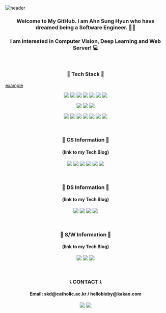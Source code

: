 ![header](https://capsule-render.vercel.app/api?type=waving&color=8CA6DB&height=300&section=header&text=SkiddieAhn&fontSize=70)

<h3 align="center">Welcome to My GitHub. I am Ahn Sung Hyun  who have dreamed being a Software Engineer. 👨‍💻</h3>
<h3 align="center">I am interested in Computer Vision, Deep Learning and Web Server! 💻 </h3>
<br/>
<h3 align="center">💾 Tech Stack 💾 </h3>
<a href="http://example.com/" target="_blank">example</a>


<p align="center">
<img src="https://img.shields.io/badge/C-A8B9CC?style=flat-square&logo=C&logoColor=white" />
<img src="https://img.shields.io/badge/C++-00599c?style=flat-square&logo=c%2B%2B&&logoColor=white" />
<img src="https://img.shields.io/badge/Java-007396?style=flat-square&logo=java&logoColor=white" />
<img src="https://img.shields.io/badge/Python-3776AB?style=flat-square&logo=python&logoColor=white" />
<img src="https://img.shields.io/badge/R-276DC3?style=flat-square&logo=r&logoColor=white" />
<img src="https://img.shields.io/badge/Node.js-339933?style=flat-square&logo=Node.js&logoColor=white" />
<img src="https://img.shields.io/badge/Kotlin-7F52FF?style=flat-square&logo=kotlin&logoColor=white" />
</p>
<p align="center">
<img src="https://img.shields.io/badge/OpenCV-5C3EE8?style=flat-square&logo=opencv&logoColor=white" />
<img src="https://img.shields.io/badge/Detectron2-1877F2?style=flat-square&logo=facebook&logoColor=white" />
<img src="https://img.shields.io/badge/Tensorflow-FF6F00?style=flat-square&logo=tensorflow&logoColor=white" />
</p>
<p align="center">
<img src="https://img.shields.io/badge/Django-092E20?style=flat-square&logo=django&logoColor=white" />
<img src="https://img.shields.io/badge/Express-F7DF1E?style=flat-square&logo=Node.js&logoColor=white" />
<img src="https://img.shields.io/badge/Android-3DDC84?style=flat-square&logo=Android&logoColor=white" />
<img src="https://img.shields.io/badge/Swing-EF4223?style=flat-square&logo=java&logoColor=white" />
<img src="https://img.shields.io/badge/Tkinter-1B72BE?style=flat-square&logo=python&logoColor=white" />
<img src="https://img.shields.io/badge/MySQL-4479A1?style=flat-square&logo=mysql&logoColor=white" />
<img src="https://img.shields.io/badge/AWS-232F3E?style=flat-square&logo=Amazon AWS&logoColor=white" />
</p>

<br/>
<h3 align="center">📘 CS Information 📘 </h3>
<h4 align="center">(link to my Tech Blog)</h4>
<p align="center">
<a href="https://shacoding.com/category/cse/data-structure/" target="_blank">
<img src="https://img.shields.io/badge/Data Structure-FF3621?style=flat-square&logo=Databricks&logoColor=white&link=https://shacoding.com/category/cse/data-structure/" /></a>
<img src="https://img.shields.io/badge/Algorithm-00BCB4?style=flat-square&logo=The Algorithms&logoColor=white" />
<img src="https://img.shields.io/badge/Architecture-4285F4?style=flat-square&logo=Jetpack Compose&logoColor=white" />
<img src="https://img.shields.io/badge/Database-4479A1?style=flat-square&logo=mysql&logoColor=white" />
<img src="https://img.shields.io/badge/Network-512BD4?style=flat-square&logo=.NET&logoColor=white" />
<img src="https://img.shields.io/badge/OS-0078D6?style=flat-square&logo=windows&logoColor=white" />
</p>

<br/>
<h3 align="center">📗 DS Information 📗 </h3>
<h4 align="center">(link to my Tech Blog)</h4>
<p align="center">
<img src="https://img.shields.io/badge/Data Analysis-4285F4?style=flat-square&logo=r&logoColor=white" />
<img src="https://img.shields.io/badge/Data Mining-276DC3?style=flat-square&logo=r&logoColor=white" />
<img src="https://img.shields.io/badge/Machine Learning-FF6F00?style=flat-square&logo=tensorflow&logoColor=white" />
<img src="https://img.shields.io/badge/Computer Vision-5C3EE8?style=flat-square&logo=opencv&logoColor=white" />
</p>

<br/>
<h3 align="center">📙 S/W Information 📙 </h3>
<h4 align="center">(link to my Tech Blog)</h4>
<p align="center">
<img src="https://img.shields.io/badge/Git-F05032?style=flat-square&logo=git&logoColor=white" />
<img src="https://img.shields.io/badge/Android App-3DDC84?style=flat-square&logo=Android&logoColor=white" />
<img src="https://img.shields.io/badge/Web Server-339933?style=flat-square&logo=Node.js&logoColor=white" />
</p>

<br/>
<h3 align="center">📞 CONTACT 📞 </h3>
<h4 align="center">Email: skd@catholic.ac.kr / hellobixby@kakao.com</h4>
<p align="center">
<img src="https://img.shields.io/badge/Tech Blog-21759B?style=flat-square&logo=wordpress&logoColor=white" />
<img src="https://img.shields.io/badge/Daily Blog-03C75A?style=flat-square&logo=Naver&logoColor=white" />
</p>
